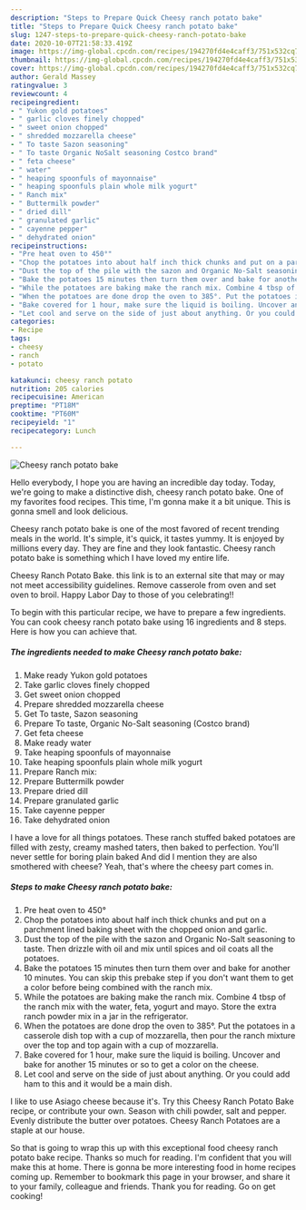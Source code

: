 ```yaml
---
description: "Steps to Prepare Quick Cheesy ranch potato bake"
title: "Steps to Prepare Quick Cheesy ranch potato bake"
slug: 1247-steps-to-prepare-quick-cheesy-ranch-potato-bake
date: 2020-10-07T21:58:33.419Z
image: https://img-global.cpcdn.com/recipes/194270fd4e4caff3/751x532cq70/cheesy-ranch-potato-bake-recipe-main-photo.jpg
thumbnail: https://img-global.cpcdn.com/recipes/194270fd4e4caff3/751x532cq70/cheesy-ranch-potato-bake-recipe-main-photo.jpg
cover: https://img-global.cpcdn.com/recipes/194270fd4e4caff3/751x532cq70/cheesy-ranch-potato-bake-recipe-main-photo.jpg
author: Gerald Massey
ratingvalue: 3
reviewcount: 4
recipeingredient:
- " Yukon gold potatoes"
- " garlic cloves finely chopped"
- " sweet onion chopped"
- " shredded mozzarella cheese"
- " To taste Sazon seasoning"
- " To taste Organic NoSalt seasoning Costco brand"
- " feta cheese"
- " water"
- " heaping spoonfuls of mayonnaise"
- " heaping spoonfuls plain whole milk yogurt"
- " Ranch mix"
- " Buttermilk powder"
- " dried dill"
- " granulated garlic"
- " cayenne pepper"
- " dehydrated onion"
recipeinstructions:
- "Pre heat oven to 450°"
- "Chop the potatoes into about half inch thick chunks and put on a parchment lined baking sheet with the chopped onion and garlic."
- "Dust the top of the pile with the sazon and Organic No-Salt seasoning to taste. Then drizzle with oil and mix until spices and oil coats all the potatoes."
- "Bake the potatoes 15 minutes then turn them over and bake for another 10 minutes. You can skip this prebake step if you don&#39;t want them to get a color before being combined with the ranch mix."
- "While the potatoes are baking make the ranch mix. Combine 4 tbsp of the ranch mix with the water, feta, yogurt and mayo. Store the extra ranch powder mix in a jar in the refrigerator."
- "When the potatoes are done drop the oven to 385°. Put the potatoes in a casserole dish top with a cup of mozzarella, then pour the ranch mixture over the top and top again with a cup of mozzarella."
- "Bake covered for 1 hour, make sure the liquid is boiling. Uncover and bake for another 15 minutes or so to get a color on the cheese."
- "Let cool and serve on the side of just about anything. Or you could add ham to this and it would be a main dish."
categories:
- Recipe
tags:
- cheesy
- ranch
- potato

katakunci: cheesy ranch potato 
nutrition: 205 calories
recipecuisine: American
preptime: "PT18M"
cooktime: "PT60M"
recipeyield: "1"
recipecategory: Lunch

---
```



![Cheesy ranch potato bake](https://img-global.cpcdn.com/recipes/194270fd4e4caff3/751x532cq70/cheesy-ranch-potato-bake-recipe-main-photo.jpg)

Hello everybody, I hope you are having an incredible day today. Today, we're going to make a distinctive dish, cheesy ranch potato bake. One of my favorites food recipes. This time, I'm gonna make it a bit unique. This is gonna smell and look delicious.

Cheesy ranch potato bake is one of the most favored of recent trending meals in the world. It's simple, it's quick, it tastes yummy. It is enjoyed by millions every day. They are fine and they look fantastic. Cheesy ranch potato bake is something which I have loved my entire life.

Cheesy Ranch Potato Bake. this link is to an external site that may or may not meet accessibility guidelines. Remove casserole from oven and set oven to broil. Happy Labor Day to those of you celebrating!!


To begin with this particular recipe, we have to prepare a few ingredients. You can cook cheesy ranch potato bake using 16 ingredients and 8 steps. Here is how you can achieve that.

<!--inarticleads1-->

##### The ingredients needed to make Cheesy ranch potato bake:

1. Make ready  Yukon gold potatoes
1. Take  garlic cloves finely chopped
1. Get  sweet onion chopped
1. Prepare  shredded mozzarella cheese
1. Get  To taste, Sazon seasoning
1. Prepare  To taste, Organic No-Salt seasoning (Costco brand)
1. Get  feta cheese
1. Make ready  water
1. Take  heaping spoonfuls of mayonnaise
1. Take  heaping spoonfuls plain whole milk yogurt
1. Prepare  Ranch mix:
1. Prepare  Buttermilk powder
1. Prepare  dried dill
1. Prepare  granulated garlic
1. Take  cayenne pepper
1. Take  dehydrated onion


I have a love for all things potatoes. These ranch stuffed baked potatoes are filled with zesty, creamy mashed taters, then baked to perfection. You&#39;ll never settle for boring plain baked And did I mention they are also smothered with cheese? Yeah, that&#39;s where the cheesy part comes in. 

<!--inarticleads2-->

##### Steps to make Cheesy ranch potato bake:

1. Pre heat oven to 450°
1. Chop the potatoes into about half inch thick chunks and put on a parchment lined baking sheet with the chopped onion and garlic.
1. Dust the top of the pile with the sazon and Organic No-Salt seasoning to taste. Then drizzle with oil and mix until spices and oil coats all the potatoes.
1. Bake the potatoes 15 minutes then turn them over and bake for another 10 minutes. You can skip this prebake step if you don&#39;t want them to get a color before being combined with the ranch mix.
1. While the potatoes are baking make the ranch mix. Combine 4 tbsp of the ranch mix with the water, feta, yogurt and mayo. Store the extra ranch powder mix in a jar in the refrigerator.
1. When the potatoes are done drop the oven to 385°. Put the potatoes in a casserole dish top with a cup of mozzarella, then pour the ranch mixture over the top and top again with a cup of mozzarella.
1. Bake covered for 1 hour, make sure the liquid is boiling. Uncover and bake for another 15 minutes or so to get a color on the cheese.
1. Let cool and serve on the side of just about anything. Or you could add ham to this and it would be a main dish.


I like to use Asiago cheese because it&#39;s. Try this Cheesy Ranch Potato Bake recipe, or contribute your own. Season with chili powder, salt and pepper. Evenly distribute the butter over potatoes. Cheesy Ranch Potatoes are a staple at our house. 

So that is going to wrap this up with this exceptional food cheesy ranch potato bake recipe. Thanks so much for reading. I'm confident that you will make this at home. There is gonna be more interesting food in home recipes coming up. Remember to bookmark this page in your browser, and share it to your family, colleague and friends. Thank you for reading. Go on get cooking!
